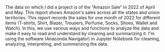The data on which I did a project is of the “Amazon Sale” in 2022 of April and May. This report shows Amazon's sales across all the states and union territories. This report records the sales for one month of 2022 for different items (T-shirts, Shirt, Blazer, Trousers, Perfume, Socks, Shoes, Wallet and Watch). In this, we use various ways and functions to analyze the data and make it easy to read and understand by cleaning and summarizing it.
I'm using the software (Anaconda Navigator) in Jupyter Notebook for cleaning, analyzing, interpreting, and summarizing the data.

